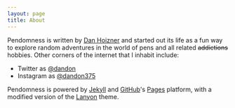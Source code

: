 ```yaml
---
layout: page
title: About
---
```


Pendomness is written by [Dan Hoizner](https://twitter.com/dandon) and started out its life as a fun way to explore random adventures in the world of pens and all related <s>addictions</s> hobbies. Other corners of the internet that I inhabit include:

* Twitter as [@dandon](https://twitter.com/dandon)
* Instagram as [@dandon375](https://instagram.com/dandon375)


Pendomness is powered by [Jekyll](http://jekyllrb.com) and [GitHub](http://github.com)'s [Pages](https://pages.github.com) platform, with a modified version of the [Lanyon](http://lanyon.getpoole.com) theme.
